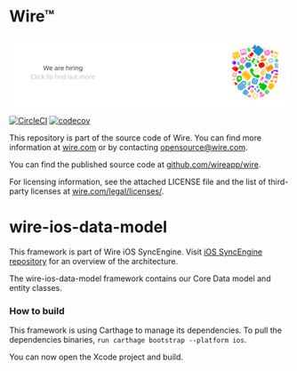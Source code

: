 # Wire™
[![Wire logo](https://github.com/wireapp/wire/blob/master/assets/header-small.png?raw=true)](https://wire.com/jobs/)

[![CircleCI](https://circleci.com/gh/wireapp/wire-ios-data-model.svg?style=shield)](https://circleci.com/gh/wireapp/wire-ios-data-model) [![codecov](https://codecov.io/gh/wireapp/wire-ios-data-model/branch/develop/graph/badge.svg)](https://codecov.io/gh/wireapp/wire-ios-data-model)


This repository is part of the source code of Wire. You can find more information at [wire.com](https://wire.com) or by contacting opensource@wire.com.

You can find the published source code at [github.com/wireapp/wire](https://github.com/wireapp/wire).

For licensing information, see the attached LICENSE file and the list of third-party licenses at [wire.com/legal/licenses/](https://wire.com/legal/licenses/).

# wire-ios-data-model

This framework is part of Wire iOS SyncEngine. Visit [iOS SyncEngine repository](http://github.com/wireapp/zmessaging-cocoa) for an overview of the architecture.

The wire-ios-data-model framework contains our Core Data model and entity classes.

### How to build

This framework is using Carthage to manage its dependencies. To pull the dependencies binaries, `run carthage bootstrap --platform ios`.

You can now open the Xcode project and build.

